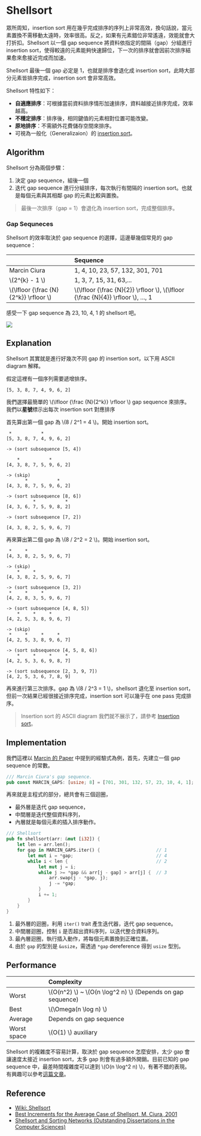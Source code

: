 # Shellsort

眾所周知，insertion sort 用在幾乎完成排序的序列上非常高效，換句話說，當元素置換不需移動太遠時，效率很高。反之，如果有元素錯位非常遙遠，效能就會大打折扣。Shellsort 以一個 gap sequence 將資料依指定的間隔（gap）分組進行 insertion sort，使得較遠的元素能夠快速歸位，下一次的排序就會因前次排序結果愈來愈接近完成而加速。

Shellsort 最後一個 gap 必定是 1，也就是排序會退化成 insertion sort，此時大部分元素皆排序完成，insertion sort 會非常高效。

Shellsort 特性如下：

- **自適應排序**：可根據當前資料排序情形加速排序，資料越接近排序完成，效率越高。
- **不穩定排序**：排序後，相同鍵值的元素相對位置可能改變。
- **原地排序**：不需額外花費儲存空間來排序。
- 可視為一般化（Generalizaion）的 [insertion sort](../insertion_sort)。

## Algorithm

Shellsort 分為兩個步驟：

1. 決定 gap sequence，組後一個
2. 迭代 gap sequence 進行分組排序，每次執行有間隔的 insertion sort。也就是每個元素與其相鄰 gap 的元素比較與置換。

> 最後一次排序（gap = 1）會退化為 insertion sort，完成整個排序。

### Gap Sequneces

Shellsort 的效率取決於 gap sequence 的選擇，這邊舉幾個常見的 gap sequence：

|              | Sequence                        |
| :----------- | :------------------------------ |
| Marcin Ciura | 1, 4, 10, 23, 57, 132, 301, 701 |
| \\(2^{k} - 1 \\)  | 1, 3, 7, 15, 31, 63,...         |
| \\(\lfloor {\frac {N}{2^k}} \rfloor \\) | \\(\lfloor {\frac {N}{2}} \rfloor \\), \\(\lfloor {\frac {N}{4}} \rfloor \\), ..., 1|

感受一下 gap sequence 為 23, 10, 4, 1 的 shellsort 吧。

![](https://upload.wikimedia.org/wikipedia/commons/d/d8/Sorting_shellsort_anim.gif)

## Explanation

Shellsort 其實就是進行好幾次不同 gap 的 insertion sort，以下用 ASCII diagram 解釋。

假定這裡有一個序列需要遞增排序。

```
[5, 3, 8, 7, 4, 9, 6, 2]
```

我們選擇最簡單的 \\(\lfloor {\frac {N}{2^k}} \rfloor \\) gap sequence 來排序。我們以**星號**標示出每次 insertion sort 對應排序

首先算出第一個 gap 為 \\(8 / 2^1 = 4 \\)。開始 insertion sort。

```
 *           *
[5, 3, 8, 7, 4, 9, 6, 2]

-> (sort subsequence [5, 4])

    *           *
[4, 3, 8, 7, 5, 9, 6, 2]

-> (skip)
       *           *
[4, 3, 8, 7, 5, 9, 6, 2]

-> (sort subsequence [8, 6])
          *           *
[4, 3, 6, 7, 5, 9, 8, 2]

-> (sort subsequence [7, 2])

[4, 3, 8, 2, 5, 9, 6, 7]
```

再來算出第二個 gap 為 \\(8 / 2^2 = 2 \\)。開始 insertion sort。

```
 *     *
[4, 3, 8, 2, 5, 9, 6, 7]

-> (skip)
    *     *
[4, 3, 8, 2, 5, 9, 6, 7]

-> (sort subsequence [3, 2])
 *     *     *
[4, 2, 8, 3, 5, 9, 6, 7]

-> (sort subsequence [4, 8, 5])
    *     *     *
[4, 2, 5, 3, 8, 9, 6, 7]

-> (skip)
 *     *     *     *
[4, 2, 5, 3, 8, 9, 6, 7]

-> (sort subsequence [4, 5, 8, 6])
    *     *     *     *
[4, 2, 5, 3, 6, 9, 8, 7]

-> (sort subsequence [2, 3, 9, 7])
[4, 2, 5, 3, 6, 7, 8, 9]
```

再來進行第三次排序。gap 為 \\(8 / 2^3 = 1 \\)，shellsort 退化至 insertion sort，但前一次結果已經很接近排序完成，insertion sort 可以幾乎在 one pass 完成排序。

> Insertion sort 的 ASCII diagram 我們就不展示了，請參考 [Insertion sort](../insertion_sort)。

## Implementation

我們這裡以 [Marcin 的 Paper][marcin-sequence-paper] 中提到的經驗式為例，首先，先建立一個 gap sequence 的常數。

```rust
/// Marcin Ciura's gap sequence.
pub const MARCIN_GAPS: [usize; 8] = [701, 301, 132, 57, 23, 10, 4, 1];
```

再來就是主程式的部分，總共會有三個迴圈，

- 最外層是迭代 gap sequence，
- 中間層是迭代整個資料序列，
- 內層就是每個元素的插入排序動作。

```rust
/// Shellsort
pub fn shellsort(arr: &mut [i32]) {
    let len = arr.len();
    for gap in MARCIN_GAPS.iter() {                     // 1
        let mut i = *gap;                               // 4
        while i < len {                                 // 2
            let mut j = i;
            while j >= *gap && arr[j - gap] > arr[j] {  // 3
                arr.swap(j - *gap, j);
                j -= *gap;
            }
            i += 1;
        }
    }
}
```

1. 最外層的迴圈，利用 `iter()` trait 產生迭代器，迭代 gap sequence。
2. 中間層迴圈，控制 `i` 是否超出資料序列，以迭代整合資料序列。
3. 最內層迴圈，執行插入動作，將每個元素置換到正確位置。
4. 由於 `gap` 的型別是 `&usize`，需透過 `*gap` dereference 得到 `usize` 型別。

## Performance

|              | Complexity                                            |
| :----------- | :---------------------------------------------------- |
| Worst        | \\(O(n^2) \\) ~  \\(O(n \log^2 n) \\) (Depends on gap sequence) |
| Best         | \\(\Omega(n \log n) \\)                                    |
| Average      | Depends on gap sequence                               |
| Worst space  | \\(O(1) \\) auxiliary                                      |

Shellsort 的複雜度不容易計算，取決於 gap sequence 怎麼安排，太少 gap 會讓速度太接近 insertion sort，太多 gap 則會有過多額外開銷。目前已知的 gap sequence 中，最差時間複雜度可以達到 \\(O(n \log^2 n) \\)，有著不錯的表現。有興趣可以參考[這篇文章][best-sequence]。

## Reference

- [Wiki: Shellsort](https://en.wikipedia.org/wiki/Shellsort)
- [Best Increments for the Average Case of Shellsort, M. Ciura, 2001][marcin-sequence-paper]
- [Shellsort and Sorting Networks (Outstanding Dissertations in the Computer Sciences)][best-sequence]

[best-sequence]: http://www.dtic.mil/get-tr-doc/pdf?AD=AD0740110
[marcin-sequence-paper]: http://sun.aei.polsl.pl/~mciura/publikacje/shellsort.pdf

